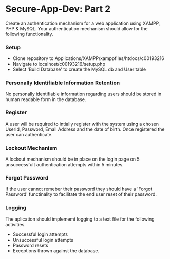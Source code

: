 # Secure-App-Dev: Part 2

Create an authentication mechanism for a web application using XAMPP, PHP & MySQL. Your authentication mechanism should allow for the following functionality. 

### Setup
* Clone repository to Applications/XAMPP/xamppfiles/htdocs/c00193216
* Navigate to localhost/c00193216/setup.php
* Select 'Build Database' to create the MySQL db and User table

### Personally Identifiable Information Retention
No personally identifiable information regarding users should be stored in human readable form in the database.

### Register
A user will be required to intially register with the system using a chosen UserId, Password, Email Address and the date of birth. Once registered the user can authenticate.

### Lockout Mechanism
A lockout mechanism should be in place on the login page on 5 unsuccessfult authentication attempts within 5 minutes.

### Forgot Password
If the user cannot remeber their password they should have a 'Forgot Password' functinality to facilitate the end user reset of their password.

### Logging
The aplication should implememt logging to a text file for the following activities.
* Successful login attempts
* Unsuccessful login attempts
* Password resets
* Exceptions thrown against the database.
